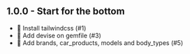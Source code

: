 ## 1.0.0 - Start for the bottom

- 🎨 Install tailwindcss (#1)
- 🔐 Add devise on gemfile (#3)
- 🚖 Add brands, car_products, models and body_types (#5)
